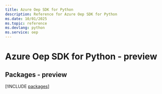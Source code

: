 ```yaml
---
title: Azure Oep SDK for Python
description: Reference for Azure Oep SDK for Python
ms.date: 10/01/2025
ms.topic: reference
ms.devlang: python
ms.service: oep
---
```

# Azure Oep SDK for Python - preview
## Packages - preview
[!INCLUDE [packages](oep-index.md)]